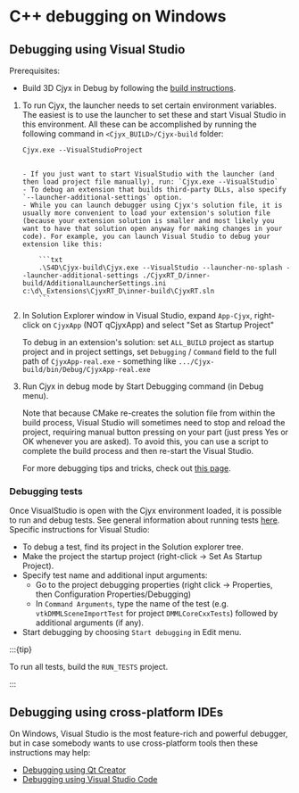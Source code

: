 # C++ debugging on Windows

## Debugging using Visual Studio

Prerequisites:
- Build 3D Cjyx in Debug by following the [build instructions](../build_instructions/overview.md).

1. To run Cjyx, the launcher needs to set certain environment variables. The easiest is to use the launcher to set these and start Visual Studio in this environment. All these can be accomplished by running the following command in `<Cjyx_BUILD>/Cjyx-build` folder:

    ```txt
    Cjyx.exe --VisualStudioProject
    ```

    ````{note}

    - If you just want to start VisualStudio with the launcher (and then load project file manually), run: `Cjyx.exe --VisualStudio`
    - To debug an extension that builds third-party DLLs, also specify `--launcher-additional-settings` option.
    - While you can launch debugger using Cjyx's solution file, it is usually more convenient to load your extension's solution file (because your extension solution is smaller and most likely you want to have that solution open anyway for making changes in your code). For example, you can launch Visual Studio to debug your extension like this:

        ```txt
        .\S4D\Cjyx-build\Cjyx.exe --VisualStudio --launcher-no-splash --launcher-additional-settings ./CjyxRT_D/inner-build/AdditionalLauncherSettings.ini c:\d\_Extensions\CjyxRT_D\inner-build\CjyxRT.sln
        ```

    ````

2. In Solution Explorer window in Visual Studio, expand `App-Cjyx`, right-click on `CjyxApp` (NOT qCjyxApp) and select "Set as Startup Project"

    To debug in an extension's solution: set `ALL_BUILD` project as startup project and in project settings, set `Debugging` / `Command` field to the full path of `CjyxApp-real.exe` - something like `.../Cjyx-build/bin/Debug/CjyxApp-real.exe`

3. Run Cjyx in debug mode by Start Debugging command (in Debug menu).

    Note that because CMake re-creates the solution file from within the build process, Visual Studio will sometimes need to stop and reload the project, requiring manual button pressing on your part (just press Yes or OK whenever you are asked). To avoid this, you can use a script to complete the build process and then re-start the Visual Studio.

    For more debugging tips and tricks, check out [this page](https://www.slicer.org/wiki/Documentation/Nightly/Developers/Tutorials/Troubleshooting).

### Debugging tests

Once VisualStudio is open with the Cjyx environment loaded, it is possible to run and debug tests. See general information about running tests [here](overview.md#debugging-tests). Specific instructions for Visual Studio:

- To debug a test, find its project in the Solution explorer tree.
- Make the project the startup project (right-click -> Set As Startup Project).
- Specify test name and additional input arguments:
  - Go to the project debugging properties (right click -> Properties, then Configuration Properties/Debugging)
  - In `Command Arguments`, type the name of the test (e.g. `vtkDMMLSceneImportTest` for project `DMMLCoreCxxTests`) followed by additional arguments (if any).
- Start debugging by choosing `Start debugging` in Edit menu.

:::{tip}

To run all tests, build the `RUN_TESTS` project.

:::

## Debugging using cross-platform IDEs

On Windows, Visual Studio is the most feature-rich and powerful debugger, but in case somebody wants to use cross-platform tools then these instructions may help:

- [Debugging using Qt Creator](qtcreatorcpp.md)
- [Debugging using Visual Studio Code](vscodecpp.md)
